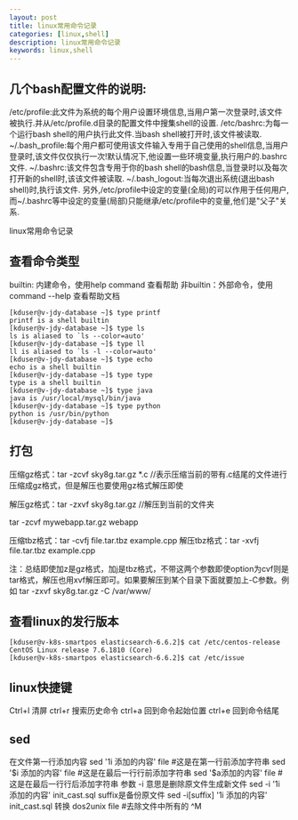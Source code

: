 ```yaml
---
layout: post
title: linux常用命令记录
categories: [linux,shell]
description: linux常用命令记录
keywords: linux,shell
---
```


## 几个bash配置文件的说明:

/etc/profile:此文件为系统的每个用户设置环境信息,当用户第一次登录时,该文件被执行.并从/etc/profile.d目录的配置文件中搜集shell的设置.
/etc/bashrc:为每一个运行bash shell的用户执行此文件.当bash shell被打开时,该文件被读取.
~/.bash_profile:每个用户都可使用该文件输入专用于自己使用的shell信息,当用户登录时,该文件仅仅执行一次!默认情况下,他设置一些环境变量,执行用户的.bashrc文件.
~/.bashrc:该文件包含专用于你的bash shell的bash信息,当登录时以及每次打开新的shell时,该该文件被读取.
~/.bash_logout:当每次退出系统(退出bash shell)时,执行该文件.
另外,/etc/profile中设定的变量(全局)的可以作用于任何用户,而~/.bashrc等中设定的变量(局部)只能继承/etc/profile中的变量,他们是"父子"关系.

linux常用命令记录

## 查看命令类型

builtin: 内建命令，使用help command 查看帮助
非builtin：外部命令，使用 command --help 查看帮助文档
```shell
[kduser@v-jdy-database ~]$ type printf
printf is a shell builtin
[kduser@v-jdy-database ~]$ type ls
ls is aliased to `ls --color=auto'
[kduser@v-jdy-database ~]$ type ll
ll is aliased to `ls -l --color=auto'
[kduser@v-jdy-database ~]$ type echo
echo is a shell builtin
[kduser@v-jdy-database ~]$ type type
type is a shell builtin
[kduser@v-jdy-database ~]$ type java
java is /usr/local/mysql/bin/java
[kduser@v-jdy-database ~]$ type python
python is /usr/bin/python
[kduser@v-jdy-database ~]$
```

## 打包
压缩gz格式：tar -zcvf sky8g.tar.gz  *.c     //表示压缩当前的带有.c结尾的文件进行压缩成gz格式，但是解压也要使用gz格式解压即使
 
解压gz格式：tar -zxvf  sky8g.tar.gz  //解压到当前的文件夹
 
 tar -zcvf mywebapp.tar.gz webapp
 
压缩tbz格式：tar -cvfj file.tar.tbz example.cpp
解压tbz格式：tar -xvfj file.tar.tbz example.cpp
 
注：总结即使加z是gz格式，加j是tbz格式，不带这两个参数即使option为cvf则是tar格式，解压也用xvf解压即可。如果要解压到某个目录下面就要加上-C参数。例如  tar -zxvf  sky8g.tar.gz  -C /var/www/

## 查看linux的发行版本

```
[kduser@v-k8s-smartpos elasticsearch-6.6.2]$ cat /etc/centos-release
CentOS Linux release 7.6.1810 (Core)
[kduser@v-k8s-smartpos elasticsearch-6.6.2]$ cat /etc/issue
```

## linux快捷键

Ctrl+l 清屏
ctrl+r 搜索历史命令
ctrl+a 回到命令起始位置
ctrl+e 回到命令结尾


## sed 

在文件第一行添加内容
sed '1i 添加的内容' file  #这是在第一行前添加字符串
sed '$i 添加的内容' file  #这是在最后一行行前添加字符串
sed '$a添加的内容' file  #这是在最后一行行后添加字符串
参数 -i 意思是删除原文件生成新文件
sed -i '1i 添加的内容' init_cast.sql
suffix是备份原文件
sed -i[suffix] '1i 添加的内容' init_cast.sql
转换 
dos2unix file #去除文件中所有的 ^M

